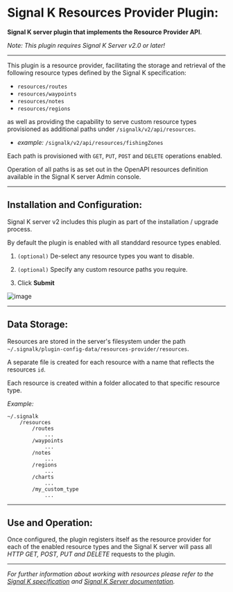 # Signal K Resources Provider Plugin:

**Signal K server plugin that implements the Resource Provider API**.

_Note: This plugin requires Signal K Server v2.0 or later!_

---

This plugin is a resource provider, facilitating the storage and retrieval of the following resource types defined by the Signal K specification:

- `resources/routes`
- `resources/waypoints`
- `resources/notes`
- `resources/regions`

as well as providing the capability to serve custom resource types provisioned as additional paths under `/signalk/v2/api/resources`.

- _example:_ `/signalk/v2/api/resources/fishingZones`

Each path is provisioned with `GET`, `PUT`, `POST` and `DELETE` operations enabled.

Operation of all paths is as set out in the OpenAPI resources definition available in the Signal K server Admin console.

---

## Installation and Configuration:

Signal K server v2 includes this plugin as part of the installation / upgrade process.

By default the plugin is enabled with all standdard resource types enabled.

1. `(optional)` De-select any resource types you want to disable.

1. `(optional)` Specify any custom resource paths you require.
1. Click **Submit**

![image](https://user-images.githubusercontent.com/38519157/227807566-966a5640-87e1-4db8-a7f2-aadf06deb3f3.png)

---

## Data Storage:

Resources are stored in the server's filesystem under the path `~/.signalk/plugin-config-data/resources-provider/resources`.

A separate file is created for each resource with a name that reflects the resources `id`.

Each resource is created within a folder allocated to that specific resource type.

_Example:_

```
~/.signalk
    /resources
        /routes
            ...
        /waypoints
            ...
        /notes
            ...
        /regions
            ...
        /charts
            ...
        /my_custom_type
            ...
```

---

## Use and Operation:

Once configured, the plugin registers itself as the resource provider for each of the enabled resource types and the Signal K server will pass all _HTTP GET, POST, PUT and DELETE_ requests to the plugin.

---

_For further information about working with resources please refer to the [Signal K specification](https://signalk.org/specification) and [Signal K Server documentation](https://github.com/SignalK/signalk-server#readme)._
